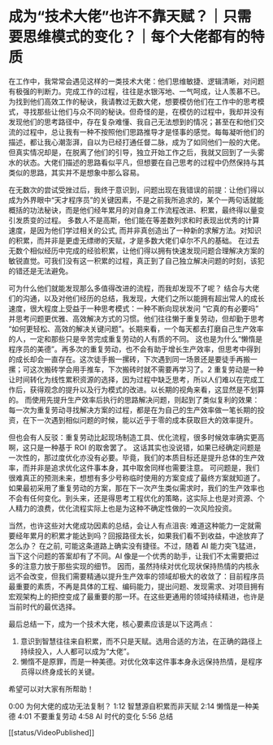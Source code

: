 # 成为“技术大佬”也许不靠天赋？｜只需要思维模式的变化？｜每个大佬都有的特质

<!-- 0. 问题引入 -->
在工作中，我常常会遇见这样的一类技术大佬：他们思维敏捷、逻辑清晰，对问题有极强的判断力。完成工作的过程，往往是水银泻地、一气呵成，让人羡慕不已。
为找到他们高效工作的秘诀，我请教过无数大佬，想要模仿他们在工作中的思考模式，寻找那些让他们与众不同的秘诀。但奇怪的是，在模仿的过程中，我却并没有发现他们的思考路径中，存在复杂难懂、我自己无法想到的情况；甚至在和他们交流的过程中，总让我有一种不按照他们思路推导才是怪事的感觉。每每凝听他们的描述，都让我心潮澎湃，自以为已经打通任督二脉，成为了如同他们一般的大佬。
但真实情况却是，在脱离了他们的引导，独立开始工作之后，我就又回到了一头雾水的状态。大佬们描述的思路看似平凡，但想要在自己思考的过程中仍然保持与其类似的思路，其实并不是想象中那么容易。

<!-- 1. 知识积累 -->
在无数次的尝试受挫过后，我终于意识到，问题出现在我错误的前提：让他们得以成为外界眼中“天才程序员”的关键因素，不是之前我所追求的，某个一两句话就能概括的功法秘诀，而是他们经年累月的对自身工作流程改进、积累，最终得以量变引发质变的过程。
多数人不是高斯，他们能在等差数列求和时表现出优秀的计算速度，是因为他们学过相关的公式, 而并非真创造出了一种新的求解方法。对知识的积累，而并非是更虚无缥缈的天赋，才是多数大佬们卓尔不凡的基础。
在过去无数个相似经历中完成的经验积累，让他们得以拥有快速发现问题合理解决方案的敏锐直觉。可我们没有这一积累的过程，真正到了自己独立解决问题的时刻，该犯的错还是无法避免。

<!-- 2. 发现问题 -->
可为什么他们就能发现那么多值得改进的流程，而我却发现不了呢？
结合与大佬们的沟通，以及对他们经历的总结，我发现，大佬们之所以能拥有超出常人的成长速度，很大程度上受益于一种思考模式：一种不断向现状发问 “它真的有必要吗” 并思考问题更优雅、高效解决方式的习惯。他们往往懒于重复劳动，但却勤于思考 “如何更轻松、高效的解决关键问题”。长期来看，一个每天都去打磨自己生产效率的人，一定和那些只是辛苦完成重复劳动的人有质的不同。
这也是为什么“懒惰是程序员的美德”。再多次的重复劳动，也不会有助于增长生产效率，但思考中得到的成长却会一直存在。这次徒手搬一摞砖，下次遇到同一场景还是要徒手再搬一摞；可这次搬砖学会用手推车，下次搬砖时就不需要再学习了。2
重复劳动是一种让时间转化为线性累积资源的选择，因为过程中缺乏思考，所以人们难以在完成工作后，获得观念的提升以及行为模式的改进。以长期的视角来看，这显然是不划算的。
而使用先提升生产效率后执行的思路解决问题，则起到了类似复利的效果：每一次为重复劳动寻找解决方案的过程，都是在为自己的生产效率做一笔长期的投资，在下一次遇到相似问题的时候，能以近乎于零的成本获取巨大的效率提升。

<!-- 3. 反驳：聪明的解决问题确有价值 -->
但也会有人反驳：重复劳动比起现场制造工具、优化流程，很多时候效率确实更高啊，这只是一种基于 ROI 的取舍罢了。
这话其实也没说错，如果已经确定问题是一次性的，那过度优化亦没有必要。毕竟，我们的本质目标还是提升总体的生产效率，而并非是追求优化这件事本身，其中取舍同样也需要注意。
可问题是，我们很难真正的预测未来，想想有多少号称临时使用的方案变成了最终方案就知道了。如果最初采用了重复劳动的方案，那在下一次产生类似需求时，我们的生产效率也不会有任何变化。到头来，还是得思考工程优化的策略，这实际上也是对资源、个人精力的浪费，优化流程实际上也是为这种不确定性做的一次风险投资。

<!-- 4. 优化需要注意的核心 -->
当然，也许这些对大佬成功因素的总结，会让人有点沮丧: 难道这种能力一定就需要经年累月的积累才能达到吗？回报路径太长，如果我们看不到收益，中途放弃了怎么办？
在之前, 可能这条道路上确实没有捷径。不过，随着 AI 能力突飞猛进，当下这个问题的答案却有了不同。AI 像是一个优秀的助手，让我们不太需要把过多的注意力放于那些实现的细节。
因而，虽然持续对优化现状保持热情的内核永远不会改变，但我们需要精通以提升生产效率的领域却极大的收敛了：目前程序员最重要的素质，不再是具体的工程、编码能力，提出问题、发现需求、对项目拥有宏观架构上的把控变成了最重要的那一环。在这些更通用的领域持续精进，也许是当前时代的最优选择。

<!-- 5. 总结 -->
最后总结一下，成为一个技术大佬，核心要素应该是以下这两点：
1. 意识到智慧往往来自积累，而不只是天赋。选用合适的方法，在正确的路径上持续投入，人人都可以成为“大佬”。
2. 懒惰不是原罪，而是一种美德。对优化效率这件事本身永远保持热情，是程序员得以终身成长的关键。

希望可以对大家有所帮助！

0:00 为何大佬的成功无法复制？
1:12 智慧源自积累而非天赋
2:14 懒惰是一种美德
4:01 不要重复劳动
4:58 AI 时代的变化
5:56 总结

[[status/VideoPublished]]
